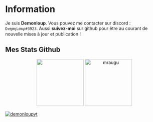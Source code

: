 # Information
Je suis **Demonloup**. Vous pouvez me contacter sur discord : `DҽɱσɳLσυρ#3923`.
Aussi **suivez-moi** sur github pour être au courant de nouvelle mises à jour et publication !

## Mes Stats Github
 <p align="center">
   <img height="150px" href="https://github.com/DemonloupYT" src="https://github-readme-stats.vercel.app/api?username=demonloupyt&show_icons=true&count_private=true&theme=tokyonight" />&nbsp;<img href="https://github.com/DemonloupYT" height="150px" src="https://github-readme-stats.vercel.app/api/top-langs/?username=demonloupyt&layout=compact&count_private=true&theme=tokyonight" alt="mraugu" />
</p>
<p align="left"><a href="https://github.com/DemonloupYT"><img src="https://github-profile-trophy.vercel.app/?username=demonloupyt&theme=onedark" alt="demonloupyt" /></a> </p>
